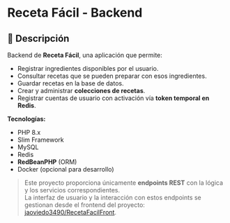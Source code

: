 # Receta Fácil - Backend

## 📝 Descripción
Backend de **Receta Fácil**, una aplicación que permite:  
- Registrar ingredientes disponibles por el usuario.  
- Consultar recetas que se pueden preparar con esos ingredientes.  
- Guardar recetas en la base de datos.  
- Crear y administrar **colecciones de recetas**.  
- Registrar cuentas de usuario con activación vía **token temporal en Redis**.  

**Tecnologías:**  
- PHP 8.x  
- Slim Framework  
- MySQL  
- Redis  
- **RedBeanPHP** (ORM)  
- Docker (opcional para desarrollo)  

> Este proyecto proporciona únicamente **endpoints REST** con la lógica y los servicios correspondientes.  
> La interfaz de usuario y la interacción con estos endpoints se gestionan desde el frontend del proyecto: [jaoviedo3490/RecetaFacilFront](https://github.com/jaoviedo3490/RecetaFacilFront).


